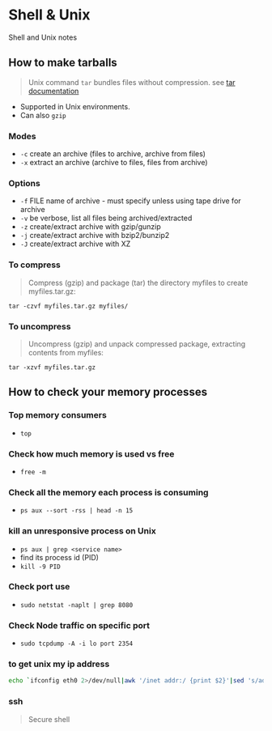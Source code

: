 # Shell & Unix

Shell and Unix notes

## How to make tarballs

> Unix command `tar`
> bundles files without compression.
> see [tar documentation](https://en.wikibooks.org/wiki/Guide_to_Unix/Commands/File_Compression)

- Supported in Unix environments.
- Can also `gzip`

### Modes
- `-c`  create an archive (files to archive, archive from files)
- `-x`  extract an archive (archive to files, files from archive)

### Options

- `-f` FILE  name of archive - must specify unless using tape drive for archive
- `-v` be verbose, list all files being archived/extracted
- `-z` create/extract archive with gzip/gunzip
- `-j` create/extract archive with bzip2/bunzip2
- `-J` create/extract archive with XZ

### To compress
> Compress (gzip) and package (tar) the directory myfiles to create myfiles.tar.gz:

`tar -czvf myfiles.tar.gz myfiles/`

### To uncompress

> Uncompress (gzip) and unpack compressed package, extracting contents from myfiles:

`tar -xzvf myfiles.tar.gz`

## How to check your memory processes

### Top memory consumers

- `top`

### Check how much memory is used vs free

- `free -m`

### Check all the memory each process is consuming
- `ps aux --sort -rss | head -n 15`

### kill an unresponsive process on Unix

- `ps aux | grep <service name>`
- find its process id (PID)
- `kill -9 PID`

### Check port use

- `sudo netstat -naplt | grep 8080`

### Check Node traffic on specific port

- `sudo tcpdump -A -i lo port 2354`


### to get unix my ip address

```sh
echo `ifconfig eth0 2>/dev/null|awk '/inet addr:/ {print $2}'|sed 's/addr://'`
```

### ssh

> Secure shell
